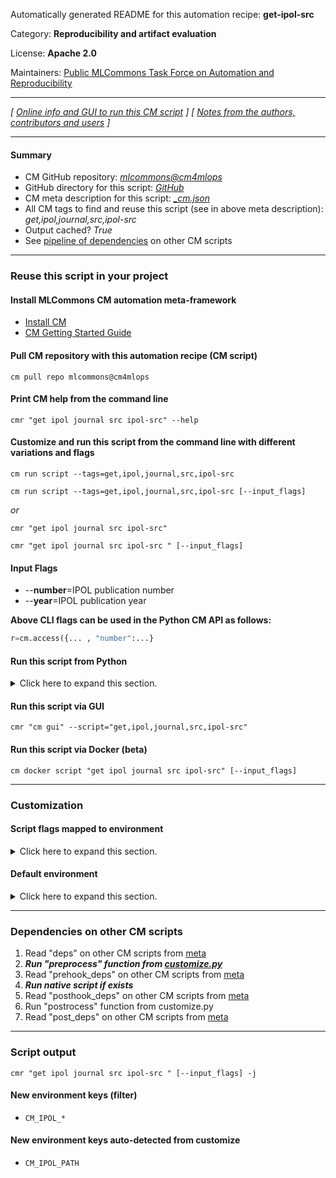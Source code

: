 Automatically generated README for this automation recipe: **get-ipol-src**

Category: **Reproducibility and artifact evaluation**

License: **Apache 2.0**

Maintainers: [Public MLCommons Task Force on Automation and Reproducibility](https://github.com/mlcommons/ck/blob/master/docs/taskforce.md)

---
*[ [Online info and GUI to run this CM script](https://access.cknowledge.org/playground/?action=scripts&name=get-ipol-src,b6fd8213d03d4aa4) ] [ [Notes from the authors, contributors and users](README-extra.md) ]*

---
#### Summary

* CM GitHub repository: *[mlcommons@cm4mlops](https://github.com/mlcommons/cm4mlops/tree/dev)*
* GitHub directory for this script: *[GitHub](https://github.com/mlcommons/cm4mlops/tree/dev/script/get-ipol-src)*
* CM meta description for this script: *[_cm.json](_cm.json)*
* All CM tags to find and reuse this script (see in above meta description): *get,ipol,journal,src,ipol-src*
* Output cached? *True*
* See [pipeline of dependencies](#dependencies-on-other-cm-scripts) on other CM scripts


---
### Reuse this script in your project

#### Install MLCommons CM automation meta-framework

* [Install CM](https://access.cknowledge.org/playground/?action=install)
* [CM Getting Started Guide](https://github.com/mlcommons/ck/blob/master/docs/getting-started.md)

#### Pull CM repository with this automation recipe (CM script)

```cm pull repo mlcommons@cm4mlops```

#### Print CM help from the command line

````cmr "get ipol journal src ipol-src" --help````

#### Customize and run this script from the command line with different variations and flags

`cm run script --tags=get,ipol,journal,src,ipol-src`

`cm run script --tags=get,ipol,journal,src,ipol-src [--input_flags]`

*or*

`cmr "get ipol journal src ipol-src"`

`cmr "get ipol journal src ipol-src " [--input_flags]`



#### Input Flags

* --**number**=IPOL publication number
* --**year**=IPOL publication year

**Above CLI flags can be used in the Python CM API as follows:**

```python
r=cm.access({... , "number":...}
```
#### Run this script from Python

<details>
<summary>Click here to expand this section.</summary>

```python

import cmind

r = cmind.access({'action':'run'
                  'automation':'script',
                  'tags':'get,ipol,journal,src,ipol-src'
                  'out':'con',
                  ...
                  (other input keys for this script)
                  ...
                 })

if r['return']>0:
    print (r['error'])

```

</details>


#### Run this script via GUI

```cmr "cm gui" --script="get,ipol,journal,src,ipol-src"```

#### Run this script via Docker (beta)

`cm docker script "get ipol journal src ipol-src" [--input_flags]`

___
### Customization


#### Script flags mapped to environment
<details>
<summary>Click here to expand this section.</summary>

* `--number=value`  &rarr;  `CM_IPOL_NUMBER=value`
* `--year=value`  &rarr;  `CM_IPOL_YEAR=value`

**Above CLI flags can be used in the Python CM API as follows:**

```python
r=cm.access({... , "number":...}
```

</details>

#### Default environment

<details>
<summary>Click here to expand this section.</summary>

These keys can be updated via `--env.KEY=VALUE` or `env` dictionary in `@input.json` or using script flags.


</details>

___
### Dependencies on other CM scripts


  1. Read "deps" on other CM scripts from [meta](https://github.com/mlcommons/cm4mlops/tree/dev/script/get-ipol-src/_cm.json)
  1. ***Run "preprocess" function from [customize.py](https://github.com/mlcommons/cm4mlops/tree/dev/script/get-ipol-src/customize.py)***
  1. Read "prehook_deps" on other CM scripts from [meta](https://github.com/mlcommons/cm4mlops/tree/dev/script/get-ipol-src/_cm.json)
  1. ***Run native script if exists***
  1. Read "posthook_deps" on other CM scripts from [meta](https://github.com/mlcommons/cm4mlops/tree/dev/script/get-ipol-src/_cm.json)
  1. Run "postrocess" function from customize.py
  1. Read "post_deps" on other CM scripts from [meta](https://github.com/mlcommons/cm4mlops/tree/dev/script/get-ipol-src/_cm.json)

___
### Script output
`cmr "get ipol journal src ipol-src " [--input_flags] -j`
#### New environment keys (filter)

* `CM_IPOL_*`
#### New environment keys auto-detected from customize

* `CM_IPOL_PATH`